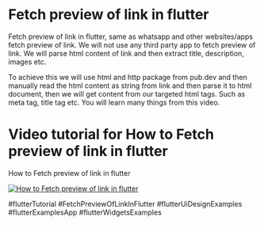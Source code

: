 # Fetch preview of link in flutter

Fetch preview of link in flutter, same as whatsapp and other websites/apps fetch preview of link. We will not use any third party app to fetch preview of link. We will parse html content of link and then extract title, description, images etc.

To achieve this we will use html and http package from pub.dev and then manually read the html content as string from link and then parse it to html document, then we will get content from our targeted html tags. Such as meta tag, title tag etc. You will learn many things from this video.

# Video tutorial for How to Fetch preview of link in flutter

How to Fetch preview of link in flutter

[![How to Fetch preview of link in flutter](https://img.youtube.com/vi/sZQ4Ddtz2A4/0.jpg)](https://youtu.be/sZQ4Ddtz2A4)

#flutterTutorial
#FetchPreviewOfLinkInFlutter
#flutterUiDesignExamples
#flutterExamplesApp
#flutterWidgetsExamples
